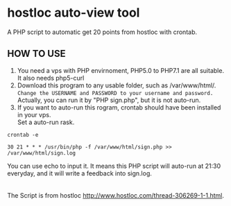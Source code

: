 # hostloc auto-view tool

A PHP script to automatic get 20 points from hostloc with crontab.

## HOW TO USE
1. You need a vps with PHP envirnoment, PHP5.0 to PHP7.1 are all suitable. It also needs php5-curl<br>
2. Download this program to any usable folder, such as /var/www/html/.<br>
`Change the USERNAME and PASSWORD to your username and password.`<br>
Actually, you can run it by "PHP sign.php", but it is not auto-run.<br>
3. If you want to auto-run this rogram, crontab should have been installed in your vps. <br>
Set a auto-run rask.<br>
```
crontab -e
```
```
30 21 * * * /usr/bin/php -f /var/www/html/sign.php >> /var/www/html/sign.log
```
You can use echo to input it.
It means this PHP script will auto-run at 21:30 everyday, and it will write a feedback into sign.log.<br>
<br>
<br>
The Script is from hostloc http://www.hostloc.com/thread-306269-1-1.html.
